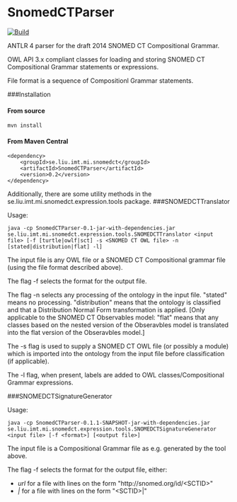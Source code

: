 SnomedCTParser
==============

[![Build](https://travis-ci.org/danka74/SnomedCTParser.png)](https://travis-ci.org/danka74/SnomedCTParser)

ANTLR 4 parser for the draft 2014 SNOMED CT Compositional Grammar.

OWL API 3.x compliant classes for loading and storing SNOMED CT Compositional Grammar statements or expressions.

File format is a sequence of 
Compositionl Grammar statements.

###Installation

#### From source
```
mvn install
```

#### From Maven Central
```
<dependency>
    <groupId>se.liu.imt.mi.snomedct</groupId>
    <artifactId>SnomedCTParser</artifactId>
    <version>0.2</version>
</dependency>
```
Additionally, there are some utility methods in the se.liu.imt.mi.snomedct.expression.tools package.
###SNOMEDCTTranslator

Usage:
```
java -cp SnomedCTParser-0.1-jar-with-dependencies.jar se.liu.imt.mi.snomedct.expression.tools.SNOMEDCTTranslator <input file> [-f [turtle|owlf|sct] -s <SNOMED CT OWL file> -n [stated|distribution|flat] -l]
```

The input file is any OWL file or a SNOMED CT Compositional grammar file (using the file format described above).

The flag -f selects the format for the output file.

The flag -n selects any processing of the ontology in the input file. "stated" means no processing. "distribution" means that the ontology is classified and that a Distribution Normal Form transformation is applied. [Only applicable to the SNOMED CT Observables model: "flat" means that any classes based on the nested version of the Obseravbles model is translated into the flat version of the Obseravbles model.]

The -s flag is used to supply a SNOMED CT OWL file (or possibly a module) which is imported into the ontology from the input file before classification (if applicable).

The -l flag, when present, labels are added to OWL classes/Compositional Grammar expressions.

###SNOMEDCTSignatureGenerator

Usage:
```
java -cp SnomedCTParser-0.1.1-SNAPSHOT-jar-with-dependencies.jar se.liu.imt.mi.snomedct.expression.tools.SNOMEDCTSignatureGenerator <input file> [-f <format>] [<output file>]
```

The input file is a Compositional Grammar file as e.g. generated by the tool above.

The flag -f selects the format for the output file, either:
* *url* for a file with lines on the form "http:<i></i>//snomed.org/id/&lt;SCTID&gt;"
* *|* for a file with lines on the form "&lt;SCTID&gt;|"
